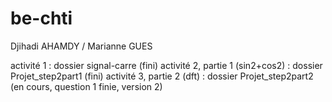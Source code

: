 # be-chti
Djihadi AHAMDY / Marianne GUES

activité 1 : dossier signal-carre (fini)
activité 2, partie 1 (sin2+cos2) : dossier Projet_step2part1 (fini)
activité 3, partie 2 (dft) : dossier Projet_step2part2 (en cours, question 1 finie, version 2)
